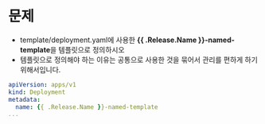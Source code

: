 # 문제
* template/deployment.yaml에 사용한 **{{ .Release.Name }}-named-template**을 템플릿으로 정의하시오
* 템플릿으로 정의해야 하는 이유는 공통으로 사용한 것을 묶어서 관리를 편하게 하기 위해서입니다.

```yaml
apiVersion: apps/v1
kind: Deployment
metadata:
  name: {{ .Release.Name }}-named-template
...

```